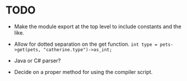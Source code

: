 TODO
====

* Make the module export at the top level to include constants and the like.

* Allow for dotted separation on the get function.
  ```int type = pets->get(pets, "catherine.type")->as_int;```

* Java or C# parser?

* Decide on a proper method for using the compiler script.

